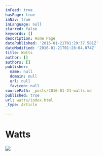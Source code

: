 ```yaml
---
inFeed: true
hasPage: true
inNav: true
inLanguage: null
starred: false
keywords: []
description: Home Page
datePublished: '2016-01-21T01:29:37.581Z'
dateModified: '2016-01-21T01:28:04.074Z'
title: Watts
author: []
authors: []
publisher:
  name: null
  domain: null
  url: null
  favicon: null
sourcePath: _posts/2016-01-21-watts.md
published: true
url: watts/index.html
_type: Article

---
```

# Watts
![](https://the-grid-user-content.s3-us-west-2.amazonaws.com/3c95e485-ce59-4fad-ac01-5dce28b21590.jpg)